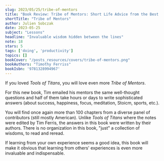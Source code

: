 ```yaml
---
slug: 2023/05/25/tribe-of-mentors
title: "Book Review: Tribe of Mentors: Short Life Advice from the Best in the World"
shortTitle: "Tribe of Mentors"
author: Julien Sobczak
date: 2023-05-25
subject: "Lessons"
headline: "Invaluable wisdom hidden between the lines"
note: 18
stars: 5
tags: ['doing', 'productivity']
topics: []
bookCover: "/posts_resources/covers/tribe-of-mentors.png"
bookAuthors: "Timothy Ferriss"
bookIsbn: '9781328994967'
---
```


If you loved _Tools of Titans_, you will love even more _Tribe of Mentors_.

For this new book, Tim emailed his mentors the same well-thought questions and half of them take hours or days to write sophisticated answers (about success, happiness, focus, meditation, Stoicm, sports, etc.).

You will find once again more than 100 chapters from a diverse panel of contributors (still mostly American). Unlike _Tools of Titans_ where the notes were edited by Tim Ferris, the answers in this book were written by their authors. There is no organization in this book, "just" a collection of wisdoms, to read and reread.

If learning from your own experience seems a good idea, this book will make it obvious that learning from others' experiences is even more invaluable and indispensable.
    